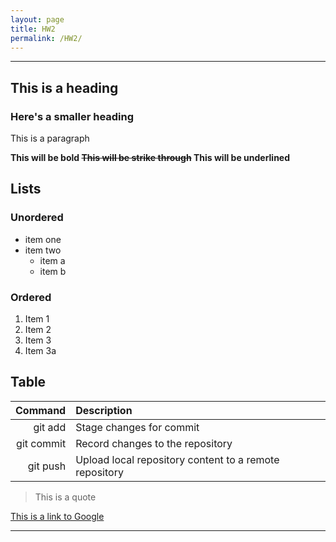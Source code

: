```yaml
---
layout: page
title: HW2
permalink: /HW2/
---
```


---
## This is a heading

### Here's a smaller heading

This is a paragraph

**This will be bold ~~This will be strike through~~ This will be underlined**

## Lists

### Unordered

- item one
- item two
  - item a
  - item b

### Ordered

 1. Item 1
 2. Item 2
 3. Item 3
 4. Item 3a

## Table

| Command | Description|
|--------:|:-----------|
|git add  | Stage changes for commit |
|git commit| Record changes to the repository|
|git push | Upload local repository content to a remote repository|

> This is a quote

[This is a link to Google](https://google.com)

---
